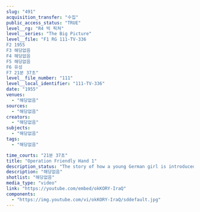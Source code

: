 ```yaml
---
slug: "491"
acquisition_transfer: "수집"
public_access_status: "TRUE"
level__rg: "R4 빅 픽쳐"
level__series: "The Big Picture"
level__file: "F1 RG 111-TV-336
F2 1955
F3 해당없음
F4 해당없음
F5 해당없음
F6 유성
F7 21분 37초"
level__file_number: "111"
level__local_identifier: "111-TV-336"
date: "1955"
venues: 
  - "해당없음"
sources: 
  - "해당없음"
creators: 
  - "해당없음"
subjects: 
  - "해당없음"
tags: 
  - "해당없음"

time_courts: "21분 37초"
title: "Operation Friendly Hand 1"
description_status: "The story of how a young German girl is introduced to the American Way of Life by an American soldier`s family overseas. A story of international cooperation and friendship."
description: "해당없음"
shotlist: "해당없음"
media_type: "video"
link: "https://youtube.com/embed/okKORY-IraQ"
components: 
  - "https://img.youtube.com/vi/okKORY-IraQ/sddefault.jpg"
---
```

